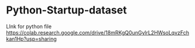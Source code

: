 # Python-Startup-dataset
LInk for python file
https://colab.research.google.com/drive/18mRKgQ0unGylrL2HWsoLqvzFchkan1Hp?usp=sharing
